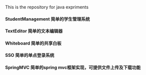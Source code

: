 This is the repository for java expriments
#### StudentManagement   简单的学生管理系统
#### TextEditor   简单的文本编辑器
#### Whiteboard   简单的共享白板
#### SSO 简单的单点登录系统
#### SpringMVC 简单的spring mvc框架实现，可提供文件上传及下载功能
